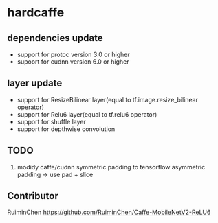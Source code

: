 hardcaffe
============================================
## dependencies update
* support for protoc version 3.0 or higher
* supoort for cudnn version 6.0 or higher

## layer update
* support for ResizeBilinear layer(equal to tf.image.resize_bilinear operator)
* support for Relu6 layer(equal to tf.relu6 operator)
* support for shuffle layer
* support for depthwise convolution


## TODO
1. modidy caffe/cudnn symmetric padding to tensorflow asymmetric padding -> use pad + slice

## Contributor
RuiminChen https://github.com/RuiminChen/Caffe-MobileNetV2-ReLU6
